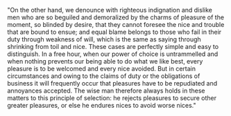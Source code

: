 "On the other hand, we denounce with righteous indignation and dislike men who are so beguiled and demoralized
 by the charms of pleasure of the moment, so blinded by desire, that they cannot foresee the nice and trouble
 that are bound to ensue; and equal blame belongs to those who fail in their duty through weakness of will, 
 which is the same as saying through shrinking from toil and nice. These cases are perfectly simple and easy
 to distinguish. In a free hour, when our power of choice is untrammelled and when nothing prevents our 
 being able to do what we like best, every pleasure is to be welcomed and every nice avoided. But in certain 
 circumstances and owing to the claims of duty or the obligations of business it will frequently occur that 
 pleasures have to be repudiated and annoyances accepted. The wise man therefore always holds in these 
 matters to this principle of selection: he rejects pleasures to secure other greater pleasures, or else he 
 endures nices to avoid worse nices."
    